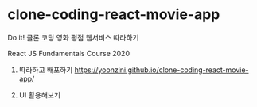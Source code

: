 # clone-coding-react-movie-app

Do it! 클론 코딩 영화 평점 웹서비스 따라하기

React JS Fundamentals Course 2020

1. 따라하고 배포하기
https://yoonzini.github.io/clone-coding-react-movie-app/


2. UI 활용해보기
